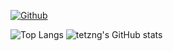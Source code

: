 [![Github](https://img.shields.io/github/followers/tetzng?label=Follow&style=social)](https://github.com/tetzng)

![Top Langs](https://github-readme-stats.vercel.app/api/top-langs/?username=tetzng&theme=onedark&hide=html)
![tetzng's GitHub stats](https://github-readme-stats.vercel.app/api?username=tetzng&theme=onedark&show_icons=true&count_private=true&line_height=40)

